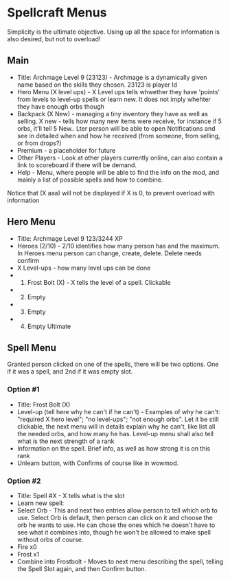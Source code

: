 # Spellcraft Menus
Simplicity is the ultimate objective. Using up all the space for information is also desired, but not to overload!

## Main
* Title: Archmage Level 9 (23123)  -  Archmage is a dynamically given name based on the skills they chosen. 23123 is player Id
* Hero Menu (X level ups)  -  X Level ups tells whwether they have 'points' from levels to  level-up spells or learn new. It does not imply whehter they have enough orbs though
* Backpack (X New)   -  managing a tiny inventory they have as well as selling. X new - tells how many new items were receive, for instance if 5 orbs, it'll tell 5 New.. Lter person will be able to open Notifications and see in detailed when and how he received (from someone, from selling, or from drops?)
* Premium   -  a placeholder for future
* Other Players  -  Look at other players currently online, can also contain a link to scoreboard if there will be demand.
* Help  - Menu, where people will be able to find the info on the mod, and mainly a list of possible spells and how to combine.

Notice that (X aaa) will not be displayed if X is 0, to prevent overload with information

## Hero Menu
* Title: Archmage Level 9  123/3244 XP
* Heroes (2/10)   -  2/10 identifies how many person has and the maximum. In Heroes menu person can change, create, delete. Delete needs confirm
* X Level-ups   - how many level ups can be done
* 1. Frost Bolt (X)   -  X tells the level of a spell. Clickable
* 2. Empty
* 3. Empty
* 4. Empty Ultimate

## Spell Menu
Granted person clicked on one of the spells, there will be two options. One if it was a spell, and 2nd if it was empty slot.

### Option #1
* Title: Frost Bolt (X)
* Level-up (tell here why he can't if he can't)   - Examples of why he can't: "required X hero level"; "no level-ups"; "not enough orbs".
Let it be still clickable, the next menu will in details explain why he can't, like list all the needed orbs, and how many he has.
Level-up menu shall also tell what is the next strength of a rank
* Information on the spell. Brief info, as well as how strong it is on this rank
* Unlearn button, with Confirms of course like in wowmod.

### Option #2
* Title: Spell #X  - X tells what is the slot
* Learn new spell:
* Select Orb  - This and next two entries allow person to tell which orb to use. Select Orb is default, then person can click on it and choose the orb he wants to use. He can chose the ones which he doesn't have to see what it combines into, though he won't be allowed to make spell without orbs of course.
* Fire x0
* Frost x1
* Combine into Frostbolt  -  Moves to next menu describing the spell, telling the Spell Slot again, and then Confirm button.


